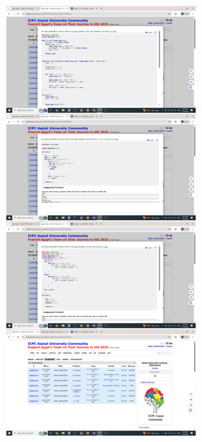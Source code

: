 ![screenshot](Accept_images/Screenshot49.png)
![screenshot](Accept_images/Screenshot50.png)
![screenshot](Accept_images/Screenshot51.png)
![screenshot](Accept_images/Screenshot52.png)

